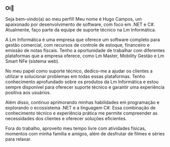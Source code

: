 ### Oi👋
Seja bem-vindo(a) ao meu perfil! Meu nome é Hugo Campos, um apaixonado por desenvolvimento de software, com foco em .NET e C#. Atualmente, faço parte da equipe de suporte técnico na Lm Informática.

A Lm Informática é uma empresa que oferece um software completo para gestão comercial, com recursos de controle de estoque, financeiro e emissão de notas fiscais. Tenho a oportunidade de trabalhar com diferentes plataformas que a empresa oferece, como Lm Master, Mobility Gestão e Lm Smart NFe (sistema web).

No meu papel como suporte técnico, dedico-me a ajudar os clientes a utilizar e solucionar problemas em todas essas plataformas. Tenho conhecimento aprofundado sobre os produtos da Lm Informática e estou sempre disponível para oferecer suporte técnico e garantir uma experiência positiva aos usuários.

Além disso, continuo aprimorando minhas habilidades em programação e explorando o ecossistema .NET e a linguagem C#. Essa combinação de conhecimento técnico e experiência prática me permite compreender as necessidades dos clientes e oferecer soluções eficientes.

Fora do trabalho, aproveito meu tempo livre com atividades físicas, momentos com minha família e amigos, além de desfrutar de filmes e séries para relaxar.
